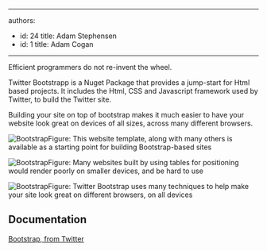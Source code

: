 

---
authors:
  - id: 24
    title: Adam Stephensen
  - id: 1
    title: Adam Cogan
---




<span class='intro'> <p>Efficient programmers do not re-invent the wheel.</p>
<p>Twitter Bootstrapp is a Nuget Package that provides a jump-start for Html based projects. It includes the Html, CSS and Javascript framework used by Twitter, to build the Twitter site.</p> </span>

<p>Building your site on top of bootstrap makes it much easier to have your website look great on devices of all sizes, across many different browsers.</p>

<img class="ms-rteCustom-ImageArea" src="/SoftwareDevelopment/RulesToBetterMVC/PublishingImages/bootstrap-1.jpg" alt="Bootstrap" /><span class="ms-rteCustom-FigureNormal">Figure&#58; This website template, along with many others is available as a starting point for building Bootstrap-based sites</span>

<img class="ms-rteCustom-ImageArea" src="/SoftwareDevelopment/RulesToBetterMVC/PublishingImages/bootstrap-2.jpg" alt="Bootstrap" /><span class="ms-rteCustom-FigureBad">Figure&#58; Many websites built by using tables for positioning would render poorly on smaller devices, and be hard to use</span>

<img class="ms-rteCustom-ImageArea" src="/SoftwareDevelopment/RulesToBetterMVC/PublishingImages/bootstrap-3.jpg" alt="Bootstrap" /><span class="ms-rteCustom-FigureGood">Figure&#58; Twitter Bootstrap uses many techniques to help make your site look great on different browsers, on all devices</span>

<h2>Documentation</h2>
<p><a href="http&#58;//twitter.github.com/bootstrap/">Bootstrap, from Twitter</a></p>



